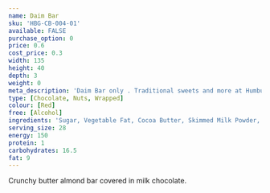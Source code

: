 ```yaml
---
name: Daim Bar
sku: 'HBG-CB-004-01'
available: FALSE
purchase_option: 0
price: 0.6
cost_price: 0.3
width: 135
height: 40
depth: 3
weight: 0
meta_description: 'Daim Bar only . Traditional sweets and more at Humbugs Confectionery Store. Specialists in satisfying your sweet tooth!'
type: [Chocolate, Nuts, Wrapped]
colour: [Red]
free: [Alcohol]
ingredients: 'Sugar, Vegetable Fat, Cocoa Butter, Skimmed Milk Powder, Butter, Cocoa Mass, Milk Fat, Whey Powder, Almonds, Sweetened Condensed Skimmed Milk, Salt, Emulsifier (Soy Lecithin), Flavouring'
serving_size: 28
energy: 150
protein: 1
carbohydrates: 16.5
fat: 9
---
```

Crunchy butter almond bar covered in milk chocolate.